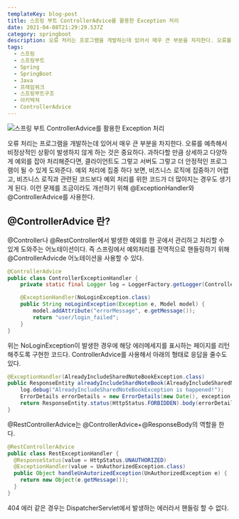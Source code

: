 ```yaml
---
templateKey: blog-post
title: 스프링 부트 ControllerAdvice를 활용한 Exception 처리
date: 2021-04-08T21:29:29.537Z
category: springboot
description: 오류 처리는 프로그램을 개발하는데 있어서 매우 큰 부분을 차지한다. 오류를 예측해서 비정상적인 상황이 발생하지 않게 하는 것은 중요하다. 과하다할 만큼 상세하고 다양하게 예외를 잡아 처리해준다면, 클라이언트도 그렇고 서버도 그렇고 더 안정적인 프로그램이 될 수 있게 도와준다. 예외 처리에 집중 하다 보면, 비즈니스 로직에 집중하기 어렵고, 비즈니스 로직과 관련된 코드보다 예외 처리를 위한 코드가 더 많아지는 경우도 생기게 된다. 이런 문제를 조금이라도 개선하기 위해 @ExceptionHandler와 @ControllerAdvice를 사용한다.
tags:
  - 스프링
  - 스프링부트
  - Spring
  - SpringBoot
  - Java
  - 프레임워크
  - 스프링부트구조
  - 아키텍쳐
  - ControllerAdvice
---
```


![스프링 부트 ControllerAdvice를 활용한 Exception 처리](/assets/springboot.png "스프링 부트 ControllerAdvice를 활용한 Exception 처리")

오류 처리는 프로그램을 개발하는데 있어서 매우 큰 부분을 차지한다. 오류를 예측해서 비정상적인 상황이 발생하지 않게 하는 것은 중요하다. 과하다할 만큼 상세하고 다양하게 예외를 잡아 처리해준다면, 클라이언트도 그렇고 서버도 그렇고 더 안정적인 프로그램이 될 수 있게 도와준다. 예외 처리에 집중 하다 보면, 비즈니스 로직에 집중하기 어렵고, 비즈니스 로직과 관련된 코드보다 예외 처리를 위한 코드가 더 많아지는 경우도 생기게 된다. 이런 문제를 조금이라도 개선하기 위해 @ExceptionHandler와 @ControllerAdvice를 사용한다.

## @ControllerAdvice 란?

@Controller나 @RestController에서 발생한 예외를 한 곳에서 관리하고 처리할 수 있게 도와주는 어노테이션이다. 즉 스프링에서 예외처리를 전역적으로 핸들링하기 위해 @ControllerAdvicde 어노테이션을 사용할 수 있다.

```java
@ControllerAdvice
public class ControllerExceptionHandler {
    private static final Logger log = LoggerFactory.getLogger(ControllerExceptionHandler.class);

    @ExceptionHandler(NoLoginException.class)
    public String noLoginException(Exception e, Model model) {
        model.addAttribute("errorMessage", e.getMessage());
        return "user/login_failed";
    }
}
```

위는 NoLoginException이 발생한 경우에 해당 에러메세지를 표시하는 페이지를 리턴해주도록 구현한 코드다. ControllerAdvice를 사용해서 아래의 형태로 응답을 줄수도 있다.

```java
@ExceptionHandler(AlreadyIncludeSharedNoteBookException.class)
public ResponseEntity alreadyIncludeShardNoteBook(AlreadyIncludeSharedNoteBookException exception) {
    log.debug("AlreadyIncludeSharedNoteBookException is happened!");
    ErrorDetails errorDetails = new ErrorDetails(new Date(), exception.getMessage());
    return ResponseEntity.status(HttpStatus.FORBIDDEN).body(errorDetails);
}
```

@RestControllerAdvice는 @ControllerAdvice+@ResponseBody의 역할을 한다.

```java
@RestControllerAdvice
public class RestExceptionHandler {
  @ResponseStatus(value = HttpStatus.UNAUTHORIZED)
  @ExceptionHandler(value = UnAuthorizedException.class)
  public Object handleUnAutorizedException(UnAuthorizedException e) {
    return new Object(e.getMessage());
  }
}
```

404 에러 같은 경우는 DispatcherServlet에서 발생하는 에러라서 핸들링 할 수 없다.
